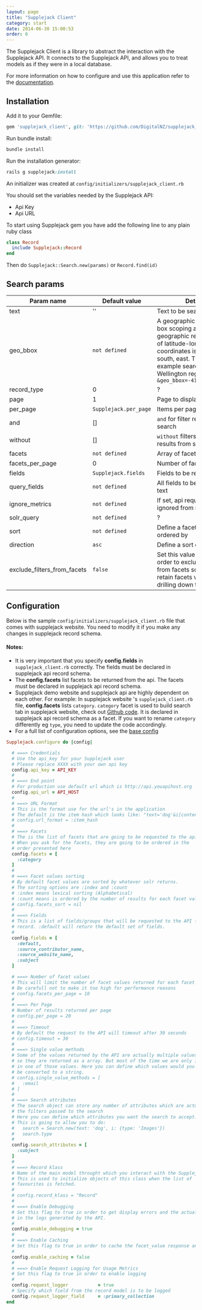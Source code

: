 ```yaml
---
layout: page
title: "Supplejack Client"
category: start
date: 2014-06-30 15:00:53
order: 6
---
```


The Supplejack Client is a library to abstract the interaction with the Supplejack API. It connects to the Supplejack API, and allows you to treat models as if they were in a local database.

For more information on how to configure and use this application refer to the [documentation](http://digitalnz.github.io/supplejack).

## Installation

Add it to your Gemfile:

```ruby
gem 'supplejack_client', git: 'https://github.com/DigitalNZ/supplejack_api.git'
```

Run bundle install:

```ruby
bundle install
```

Run the installation generator:

```ruby
rails g supplejack:install
```

An initializer was created at `config/initializers/supplejack_client.rb`

You should set the variables needed by the Supplejack API:
- Api Key
- Api URL

To start using Supplejack gem you have add the following line to any plain ruby class

```ruby
class Record
  include Supplejack::Record
end
```

Then do `Supplejack::Search.new(params)` or `Record.find(id)`

## Search params
| Param name | Default value | Details |
| ---------- | ------- | -------- |
| text | '' | Text to be searched |
| geo_bbox | `not defined` | A geographic bounding box scoping a search to a geographic region. Order of latitude-longitude coordinates is north, west, south, east. The following example searches the Wellington region: `&geo_bbox=-41,174,-42,175` |
| record_type | 0 | ? |
| page | 1 | Page to display |
| per_page | `Supplejack.per_page` | Items per page |
| and | [] | `and` for filter results from search |
| without | [] | `without` filters to exclude results from search |
| facets | `not defined` | Array of facets to display |
| facets_per_page | 0 | Number of facets per page |
| fields | `Supplejack.fields` | Fields to be returned |
| query_fields | `not defined` | All fields to be searched by text |
| ignore_metrics | `not defined` | If set, api requests will be ignored from metrics |
| solr_query | `not defined` | ? |
| sort | `not defined` | Define a facet to be ordered by |
| direction | `asc` | Define a sort direction |
| exclude_filters_from_facets | `false` | Set this value to true in order to exclude filters from facets so you can retain facets values while drilling down the search |


## Configuration

Below is the sample `config/initializers/supplejack_client.rb` file that comes with supplejack website. You need to modify it if you make any changes in supplejack record schema.

#### Notes:

* It is very important that you specify **config.fields** in `supplejack_client.rb` correctly. The fields must be declared in supplejack api record schema.
* The **config.facets** list facets to be returned from the api. The facets must be declared in supplejack api record schema.
* Supplejack demo website and supplejack api are highly dependent on each other. For example: In supplejack website 's `supplejack_client.rb` file, **config.facets** lists `category`. `category` facet is used to build search tab in supplejack website, check out [Github code](https://github.com/DigitalNZ/supplejack_website/blob/master/app/models/search_tab.rb#L26). It is declared in supplejack api record schema as a facet. If you want to rename `category` differently eg `type`, you need to update the code accordingly.
* For a full list of configuration options, see the [base config](https://github.com/DigitalNZ/supplejack_client/blob/master/lib/supplejack/config.rb)

```ruby
Supplejack.configure do |config|

  # ===> Credentials
  # Use the api_key for your Supplejack user
  # Please replace XXXX with your own api key
  config.api_key = API_KEY
  #
  # ===> End point
  # For production use default url which is http://api.youapihost.org
  config.api_url = API_HOST
  #
  # ===> URL Format
  # This is the format use for the url's in the application
  # The default is the item hash which looks like: "text='dog'&i[content_partner]=NLNZ&i[type]=Images"
  # config.url_format = :item_hash
  #
  # ===> Facets
  # The is the list of facets that are going to be requested to the api
  # When you ask for the facets, they are going to be ordered in the
  # order presented here
  config.facets = [
    :category
  ]
  #
  # ===> Facet values sorting
  # By default facet values are sorted by whatever solr returns.
  # The sorting options are :index and :count
  # :index means lexical sorting (Alphabetical)
  # :count means is ordered by the number of results for each facet value
  # config.facets_sort = nil
  #
  # ===> Fields
  # This is a list of fields/groups that will be requested to the API for every
  # record. :default will return the default set of fields.
  #
  config.fields = [
    :default,
    :source_contributor_name,
    :source_website_name,
    :subject
  ]

  # ===> Number of facet values
  # This will limit the number of facet values returned for each facet
  # Be carefull not to make it too high for performance reasons
  # config.facets_per_page = 10
  #
  # ===> Per Page
  # Number of results returned per page
  # config.per_page = 20
  #
  # ===> Timeout
  # By default the request to the API will timeout after 30 seconds
  # config.timeout = 30
  #
  # ===> Single value methods
  # Some of the values returned by the API are actually multiple values
  # so they are returned as a array. But most of the time we are only intereseted
  # in one of those values. Here you can define which values would you like to
  # be converted to a string.
  # config.single_value_methods = [
  #   :email
  # ]
  #
  # ===> Search attributes
  # The search object can store any number of attributes which are actually
  # the filters passed to the search
  # Here you can define which attributes you want the search to accept.
  # This is going to allow you to do:
  #   search = Search.new(text: 'dog', i: {type: 'Images'})
  #   search.type
  #
  config.search_attributes = [
    :subject
  ]
  #
  # ===> Record klass
  # Name of the main model throught which you interact with the Supplejack API
  # This is used to initialize objects of this class when the list of
  # favourites is fetched.
  #
  # config.record_klass = "Record"
  #
  # ===> Enable Debugging
  # Set this flag to true in order to get display errors and the actual SOLR requests
  # in the logs generated by the API.
  #
  config.enable_debugging = true
  #
  # ===> Enable Caching
  # Set this flag to true in order to cache the facet_value response and the search counts
  #
  config.enable_caching = false
  #
  # ===> Enable Request Logging for Usage Metrics
  # Set this flag to true in order to enable logging
  #
  config.request_logger           = true
  # Specify which field from the record model is to be logged
  config.request_logger_field     = :primary_collection  
end
```
